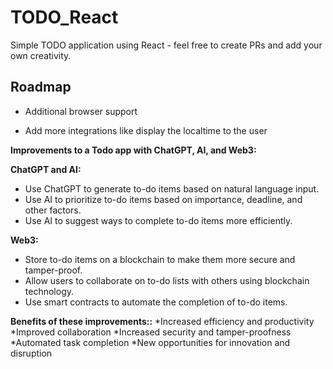 # TODO_React
Simple TODO application  using React - feel free to create PRs and add your own creativity.


## Roadmap

- Additional browser support

- Add more integrations like display the localtime to the user

**Improvements to a Todo app with ChatGPT, AI, and Web3:**

**ChatGPT and AI:**

* Use ChatGPT to generate to-do items based on natural language input.
* Use AI to prioritize to-do items based on importance, deadline, and other factors.
* Use AI to suggest ways to complete to-do items more efficiently.

**Web3:**

* Store to-do items on a blockchain to make them more secure and tamper-proof.
* Allow users to collaborate on to-do lists with others using blockchain technology.
* Use smart contracts to automate the completion of to-do items.

**Benefits of these improvements::**
*Increased efficiency and productivity
*Improved collaboration
*Increased security and tamper-proofness
*Automated task completion
*New opportunities for innovation and disruption
